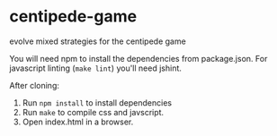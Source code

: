 # centipede-game
evolve mixed strategies for the centipede game

You will need npm to install the dependencies from package.json.
For javascript linting (`make lint`) you'll need jshint.

After cloning:

1. Run `npm install` to install dependencies
2. Run `make` to compile css and javscript.
3. Open index.html in a browser.
